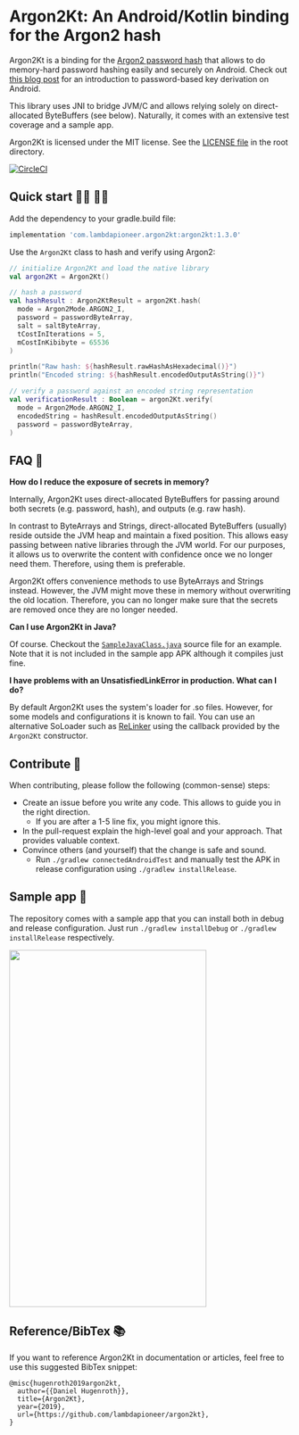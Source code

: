# Argon2Kt: An Android/Kotlin binding for the Argon2 hash

Argon2Kt is a binding for the [Argon2 password hash](https://github.com/P-H-C/phc-winner-argon2) that allows to do memory-hard password hashing
easily and securely on Android.
Check out [this blog post](https://www.danielhugenroth.com/posts/2021_06_password_hashing_on_android/) for an introduction to password-based key derivation on Android.

This library uses JNI to bridge JVM/C and allows relying solely on direct-allocated ByteBuffers (see below).
Naturally, it comes with an extensive test coverage and a sample app.

Argon2Kt is licensed under the MIT license. See the [LICENSE file](https://github.com/lambdapioneer/argon2kt/blob/master/LICENSE) in the root directory.

[![CircleCI](https://circleci.com/gh/lambdapioneer/argon2kt.svg?style=svg)](https://circleci.com/gh/lambdapioneer/argon2kt)

## Quick start 👩‍💻 👨‍💻

Add the dependency to your gradle.build file:

```groovy
implementation 'com.lambdapioneer.argon2kt:argon2kt:1.3.0'
```

Use the `Argon2Kt` class to hash and verify using Argon2:

```kotlin
// initialize Argon2Kt and load the native library
val argon2Kt = Argon2Kt()

// hash a password
val hashResult : Argon2KtResult = argon2Kt.hash(
  mode = Argon2Mode.ARGON2_I,
  password = passwordByteArray,
  salt = saltByteArray,
  tCostInIterations = 5,
  mCostInKibibyte = 65536
)

println("Raw hash: ${hashResult.rawHashAsHexadecimal()}")
println("Encoded string: ${hashResult.encodedOutputAsString()}")

// verify a password against an encoded string representation
val verificationResult : Boolean = argon2Kt.verify(
  mode = Argon2Mode.ARGON2_I,
  encodedString = hashResult.encodedOutputAsString()
  password = passwordByteArray,
)
```


## FAQ 🤔

**How do I reduce the exposure of secrets in memory?**

Internally, Argon2Kt uses direct-allocated ByteBuffers for passing around both secrets (e.g. password, hash), and outputs (e.g. raw hash).

In contrast to ByteArrays and Strings, direct-allocated ByteBuffers (usually) reside outside the JVM heap and maintain a fixed position. This allows easy passing between native libraries through the JVM world. For our purposes, it allows us to overwrite the content with confidence once we no longer need them. Therefore, using them is preferable.

Argon2Kt offers convenience methods to use ByteArrays and Strings instead. However, the JVM might move these in memory without overwriting the old location. Therefore, you can no longer make sure that the secrets are removed once they are no longer needed.

**Can I use Argon2Kt in Java?**

Of course. Checkout the [`SampleJavaClass.java`](https://github.com/lambdapioneer/argon2kt/blob/master/app/src/main/java/com/lambdapioneer/argon2kt/app/SampleJavaClass.java#L13-L19) source file for an example. Note that it is not included in the sample app APK although it compiles just fine.

**I have problems with an UnsatisfiedLinkError in production. What can I do?**

By default Argon2Kt uses the system's loader for .so files. However, for some models and configurations it is known to fail. You can use an alternative SoLoader such as [ReLinker](https://github.com/KeepSafe/ReLinker) using the callback provided by the `Argon2Kt` constructor.


## Contribute 👋

When contributing, please follow the following (common-sense) steps:

 - Create an issue before you write any code. This allows to guide you in the right direction.
    - If you are after a 1-5 line fix, you might ignore this.
 - In the pull-request explain the high-level goal and your approach. That provides valuable context.
 - Convince others (and yourself) that the change is safe and sound.
    - Run `./gradlew connectedAndroidTest` and manually test the APK in release configuration using `./gradlew installRelease`.


## Sample app 📱

The repository comes with a sample app that you can install both in debug and release configuration. Just run `./gradlew installDebug` or `./gradlew installRelease` respectively.

<img src="app/device_screenshot.png" width=353 height=640 align=center>

## Reference/BibTex 📚

If you want to reference Argon2Kt in documentation or articles, feel free to use this suggested BibTex snippet:

```
@misc{hugenroth2019argon2kt,
  author={{Daniel Hugenroth}},
  title={Argon2Kt},
  year={2019},
  url={https://github.com/lambdapioneer/argon2kt},
}
```
